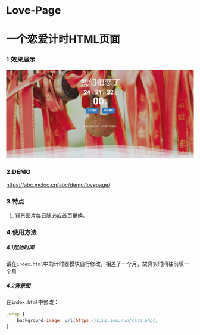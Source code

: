# Love-Page
# 一个恋爱计时HTML页面

### 1.效果展示

![demo](img/image.png)

### 2.DEMO

https://abc.mcloc.cn/abc/demo/lovepage/

### 3.特点

1. 背景图片每日随必应首页更换。


### 4.使用方法

##### 4.1起始时间

请在`index.html`中的计时器模块自行修改。相差了一个月，故真实时间往前填一个月

##### 4.2背景图

在`index.html`中修改：

```js
.wrap {
	background-image: url(https://bing.img.run/rand.php);
}
```
